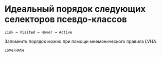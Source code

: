 # Идеальный порядок следующих селекторов псевдо-классов

`
Link → Visited → Hover → Active
`

Запомнить порядок можно при помощи мнемонического правила LVHA.

`LoVe/HAte`
